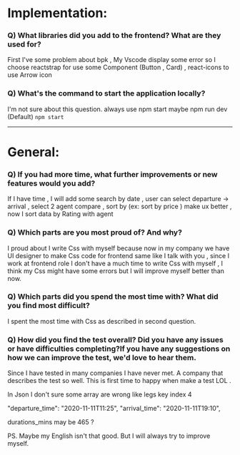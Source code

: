 # Implementation:

### Q) What libraries did you add to the frontend? What are they used for?

First I've some problem about bpk ,  My Vscode display some error so I choose reactstrap for use some Component (Button , Card) , react-icons to use Arrow icon 

### Q) What's the command to start the application locally?
I'm not sure about this question. always use npm start  maybe npm run dev
(Default) `npm start`

---

# General:

### Q) If you had more time, what further improvements or new features would you add?
If I have time , I will add some search by date , user can select departure -> arrival , select 2 agent compare , sort by (ex: sort by price )  make ux better , now I sort data by Rating with agent 

### Q) Which parts are you most proud of? And why?
I proud about I write Css with myself because now in my company we have UI designer to make Css code for frontend same like I talk with you , since I work at frontend role I don't have a much time to write Css with myself , I think my Css might have some errors but I will improve myself better than now.

### Q) Which parts did you spend the most time with? What did you find most difficult?
I spent the most time with Css as described in second question.

### Q) How did you find the test overall? Did you have any issues or have difficulties completing?If you have any suggestions on how we can improve the test, we'd love to hear them.
Since I have tested in many companies I have never met. A company that describes the test so well. This is first time to happy when make a test LOL . 

In Json I don't sure some array are wrong like legs key index 4 

"departure_time": "2020-11-11T11:25",
"arrival_time": "2020-11-11T19:10",

durations_mins may be 465 ? 

PS. Maybe my English isn't that good. But I will always try to improve myself.

